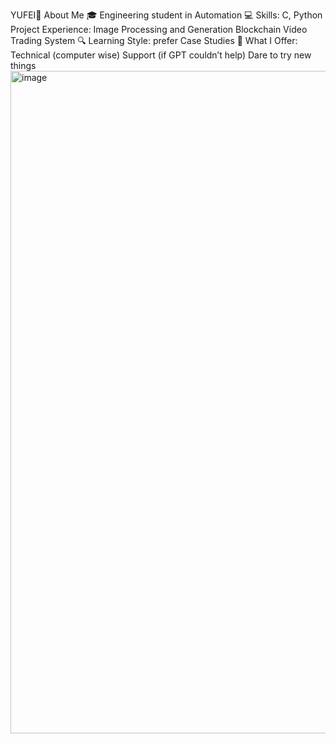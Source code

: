 YUFEI🌟 
About Me
🎓 Engineering student in Automation
💻 Skills: C, Python
Project Experience:
Image Processing and Generation	
Blockchain Video Trading System
🔍 Learning Style: prefer Case Studies
🤝 What I Offer:
		Technical (computer wise) Support (if GPT couldn’t help)
		Dare to try new things
<img width="1758" height="1060" alt="image" src="https://github.com/user-attachments/assets/c58a04eb-bc62-4fe4-8dc9-b475c2ddd94e" />
